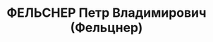 ---
title: ФЕЛЬСНЕР Петр Владимирович (Фельцнер)
description: "1907 р., м. Херсон, німець, з робітників, чл. ВКП(б), освіта початкова,\
  \ завідуючий культвідділом комітету профспілки Сталінської залізниці. \n  01.11.1937\
  \ р.звинувачений у належності до к/рев. організації, ув'язнений до ВТТ на 8 р. \n\
  \  Реабілітований 05.03.1955 р."
---